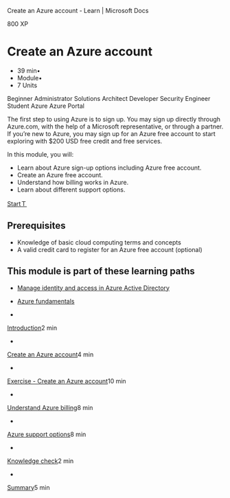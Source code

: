 Create an Azure account - Learn | Microsoft Docs

800 XP

# Create an Azure account

- 39 min•
- Module•
- 7 Units

Beginner
Administrator
Solutions Architect
Developer
Security Engineer
Student
Azure
Azure Portal

The first step to using Azure is to sign up. You may sign up directly through Azure.com, with the help of a Microsoft representative, or through a partner. If you’re new to Azure, you may sign up for an Azure free account to start exploring with $200 USD free credit and free services.

In this module, you will:

- Learn about Azure sign-up options including Azure free account.
- Create an Azure free account.
- Understand how billing works in Azure.
- Learn about different support options.

[StartＴ](https://docs.microsoft.com/en-us/learn/modules/create-an-azure-account/1-introduction/)

## Prerequisites

- Knowledge of basic cloud computing terms and concepts
- A valid credit card to register for an Azure free account (optional)

## This module is part of these learning paths

- [Manage identity and access in Azure Active Directory](https://docs.microsoft.com/learn/paths/manage-identity-and-access/)
- [Azure fundamentals](https://docs.microsoft.com/learn/paths/azure-fundamentals/)

-

[Introduction](https://docs.microsoft.com/en-us/learn/modules/create-an-azure-account/1-introduction)2 min

-

[Create an Azure account](https://docs.microsoft.com/en-us/learn/modules/create-an-azure-account/2-azure-accounts-and-subscriptions)4 min

-

[Exercise - Create an Azure account](https://docs.microsoft.com/en-us/learn/modules/create-an-azure-account/3-exercise-create-an-azure-account)10 min

-

[Understand Azure billing](https://docs.microsoft.com/en-us/learn/modules/create-an-azure-account/4-multiple-subscriptions)8 min

-

[Azure support options](https://docs.microsoft.com/en-us/learn/modules/create-an-azure-account/5-support-options)8 min

-

[Knowledge check](https://docs.microsoft.com/en-us/learn/modules/create-an-azure-account/6-knowledge-check)2 min

-

[Summary](https://docs.microsoft.com/en-us/learn/modules/create-an-azure-account/7-summary)5 min